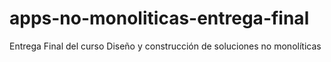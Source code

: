 # apps-no-monoliticas-entrega-final
Entrega Final del curso Diseño y construcción de soluciones no monolíticas
